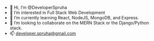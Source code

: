 - 👋 Hi, I’m @DeveloperSpruha
- 👀 I’m interested in Full Stack Web Development
- 🌱 I’m currently learning React, NodeJS, MongoDB, and Express.
- 💞️ I’m looking to collaborate on the MERN Stack or the Django/Python stack. 
- 📫 developer.spruha@gmail.com

<!---
DeveloperSpruha/DeveloperSpruha is a ✨ special ✨ repository because its `README.md` (this file) appears on your GitHub profile.
You can click the Preview link to take a look at your changes.
--->
